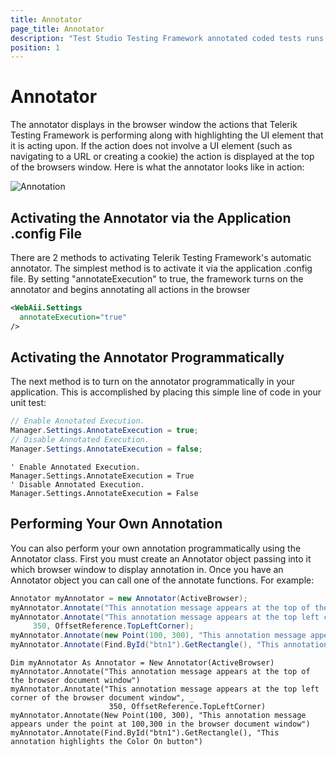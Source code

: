 ```yaml
---
title: Annotator
page_title: Annotator
description: "Test Studio Testing Framework annotated coded tests runs. Use the Annotator to highlight the target element for each action from the coded test."
position: 1
---
```

# Annotator

The annotator displays in the browser window the actions that Telerik Testing Framework is performing along with highlighting the UI element that it is acting upon. If the action does not involve a UI element (such as navigating to a URL or creating a cookie) the action is displayed at the top of the browsers window. Here is what the annotator looks like in action:

![Annotation][1]

## Activating the Annotator via the Application .config File

There are 2 methods to activating Telerik Testing Framework's automatic annotator. The simplest method is to activate it via the application .config file. By setting "annotateExecution" to true, the framework turns on the annotator and begins annotating all actions in the browser

````XML
<WebAii.Settings
  annotateExecution="true"
/>
````

## Activating the Annotator Programmatically

The next method is to turn on the annotator programmatically in your application. This is accomplished by placing this simple line of code in your unit test:

````C#
// Enable Annotated Execution.
Manager.Settings.AnnotateExecution = true;
// Disable Annotated Execution.
Manager.Settings.AnnotateExecution = false;
````
````VB
' Enable Annotated Execution.
Manager.Settings.AnnotateExecution = True
' Disable Annotated Execution.
Manager.Settings.AnnotateExecution = False
````

## Performing Your Own Annotation

You can also perform your own annotation programmatically using the Annotator class. First you must create an Annotator object passing into it which browser window to display annotation in. Once you have an Annotator object you can call one of the annotate functions. For example:

````C#
Annotator myAnnotator = new Annotator(ActiveBrowser);
myAnnotator.Annotate("This annotation message appears at the top of the browser document window");
myAnnotator.Annotate("This annotation message appears at the top left corner of the browser document window",
     350, OffsetReference.TopLeftCorner);
myAnnotator.Annotate(new Point(100, 300), "This annotation message appears under the point at 100,300 in the browser document window");
myAnnotator.Annotate(Find.ById("btn1").GetRectangle(), "This annotation highlights the Color On button");
````
````VB
Dim myAnnotator As Annotator = New Annotator(ActiveBrowser)
myAnnotator.Annotate("This annotation message appears at the top of the browser document window")
myAnnotator.Annotate("This annotation message appears at the top left corner of the browser document window", _
                      350, OffsetReference.TopLeftCorner)
myAnnotator.Annotate(New Point(100, 300), "This annotation message appears under the point at 100,300 in the browser document window")
myAnnotator.Annotate(Find.ById("btn1").GetRectangle(), "This annotation highlights the Color On button")
````

[1]: /img/testing-framework/write-tests-in-code/intermediate-topics-wtc/annotator/fig1.png

